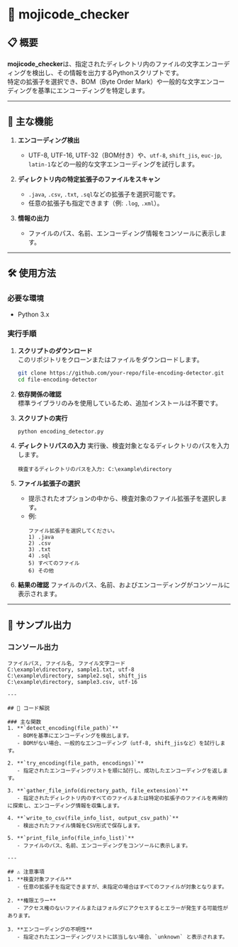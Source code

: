 
# 📂 mojicode_checker

## 📋 概要
**mojicode_checker**は、指定されたディレクトリ内のファイルの文字エンコーディングを検出し、その情報を出力するPythonスクリプトです。  
特定の拡張子を選択でき、BOM（Byte Order Mark）や一般的な文字エンコーディングを基準にエンコーディングを特定します。

---

## 🚀 主な機能
1. **エンコーディング検出**
   - UTF-8, UTF-16, UTF-32（BOM付き）や、`utf-8`, `shift_jis`, `euc-jp`, `latin-1`などの一般的な文字エンコーディングを試行します。


2. **ディレクトリ内の特定拡張子のファイルをスキャン**
   - `.java`, `.csv`, `.txt`, `.sql`などの拡張子を選択可能です。
   - 任意の拡張子も指定できます（例: `.log`, `.xml`）。

3. **情報の出力**
   - ファイルのパス、名前、エンコーディング情報をコンソールに表示します。

---

## 🛠️ 使用方法

### 必要な環境
- Python 3.x

### 実行手順
1. **スクリプトのダウンロード**  
   このリポジトリをクローンまたはファイルをダウンロードします。
   ```bash
   git clone https://github.com/your-repo/file-encoding-detector.git
   cd file-encoding-detector
   ```

2. **依存関係の確認**  
   標準ライブラリのみを使用しているため、追加インストールは不要です。

3. **スクリプトの実行**
   ```bash
   python encoding_detector.py
   ```

4. **ディレクトリパスの入力**
   実行後、検査対象となるディレクトリのパスを入力します。
   ```
   検査するディレクトリのパスを入力: C:\example\directory
   ```

5. **ファイル拡張子の選択**
   - 提示されたオプションの中から、検査対象のファイル拡張子を選択します。
   - 例:
     ```
     ファイル拡張子を選択してください。
     1) .java
     2) .csv
     3) .txt
     4) .sql
     5) すべてのファイル
     6) その他
     ```

6. **結果の確認**
   ファイルのパス、名前、およびエンコーディングがコンソールに表示されます。


---

## 📂 サンプル出力

### コンソール出力
```
ファイルパス, ファイル名, ファイル文字コード
C:\example\directory, sample1.txt, utf-8
C:\example\directory, sample2.sql, shift_jis
C:\example\directory, sample3.csv, utf-16

---

## 📄 コード解説

### 主な関数
1. **`detect_encoding(file_path)`**
   - BOMを基準にエンコーディングを検出します。
   - BOMがない場合、一般的なエンコーディング（utf-8, shift_jisなど）を試行します。

2. **`try_encoding(file_path, encodings)`**
   - 指定されたエンコーディングリストを順に試行し、成功したエンコーディングを返します。

3. **`gather_file_info(directory_path, file_extension)`**
   - 指定されたディレクトリ内のすべてのファイルまたは特定の拡張子のファイルを再帰的に探索し、エンコーディング情報を収集します。

4. **`write_to_csv(file_info_list, output_csv_path)`**
   - 検出されたファイル情報をCSV形式で保存します。

5. **`print_file_info(file_info_list)`**
   - ファイルのパス、名前、エンコーディングをコンソールに表示します。

---

## ⚠️ 注意事項
1. **検査対象ファイル**
   - 任意の拡張子を指定できますが、未指定の場合はすべてのファイルが対象となります。

2. **権限エラー**
   - アクセス権のないファイルまたはフォルダにアクセスするとエラーが発生する可能性があります。

3. **エンコーディングの不明性**
   - 指定されたエンコーディングリストに該当しない場合、`unknown` と表示されます。
